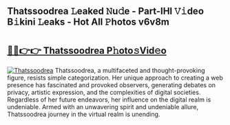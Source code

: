 ## Thatssoodrea 𝙻eaked 𝙽u𝚍e - Part-IHl 𝚅𝚒deo B𝚒kini 𝙻eaks - Hot All 𝙿hotos v6v8m

# <h2><a href="http://ld6sy5.urlbe.top/?page=Thatssoodrea">🔗🔗👉👉 Thatssoodrea P𝚑oto𝚜Vid𝚎o</a></h2>

[![Thatssoodrea](https://i.imgur.com/eBuTRDB.gif)](http://ld6sy5.urlbe.top/?page=Thatssoodrea)
Thatssoodrea, a multifaceted and thought-provoking figure, resists simple categorization. Her unique approach to creating a web presence has fascinated and provoked observers, generating debates on privacy, artistic expression, and the complexities of digital societies. Regardless of her future endeavors, her influence on the digital realm is undeniable. Armed with an unwavering spirit and undeniable allure, Thatssoodrea journey in the virtual realm is unending.
